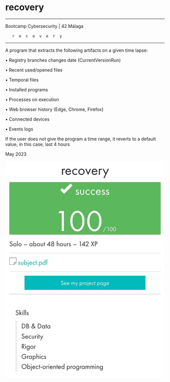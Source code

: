 # recovery

_____________________________________
 Bootcamp Cybersecurity | 42 Málaga
 
       r  e  c  o  v  e  r  y
_____________________________________


A program that extracts the following artifacts on a given time lapse:

• Registry branches changes date (CurrentVersionRun)

• Recent used/opened files

• Temporal files

• Installed programs

• Processes on execution

• Web browser history (Edge, Chrome, Firefox)

• Connected devices

• Events logs

If the user does not give the program a time range, it reverts to a default value, in this case, last 4 hours


May 2023


<p align="center"> <img src="https://github.com/cherrero42/BootCamp-Cybersecurity/blob/cc7a83f9a8ee793d6aac9d490f1f082f881a850b/recovery/recovery.jpeg" /> </p>

